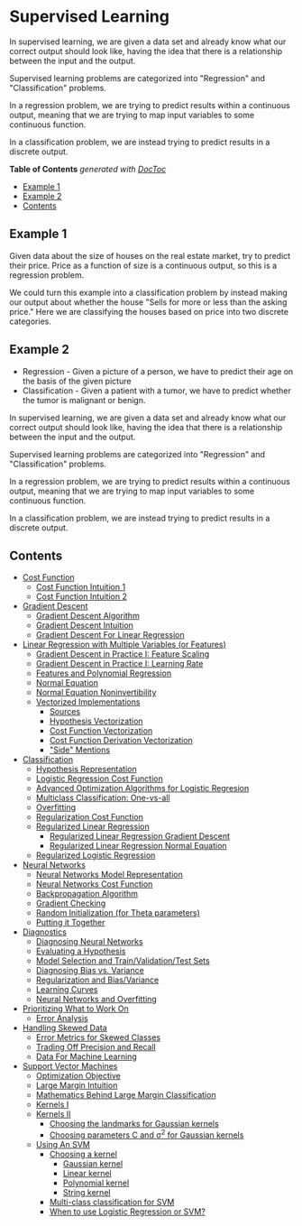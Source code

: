 # Supervised Learning

In supervised learning, we are given a data set and already know what our correct output should look like, having the idea that there is a relationship between the input and the output.

Supervised learning problems are categorized into "Regression" and "Classification" problems.

In a regression problem, we are trying to predict results within a continuous output, meaning that we are trying to map input variables to some continuous function.

In a classification problem, we are instead trying to predict results in a discrete output.

<!-- START doctoc generated TOC please keep comment here to allow auto update -->
<!-- DON'T EDIT THIS SECTION, INSTEAD RE-RUN doctoc TO UPDATE -->
**Table of Contents**  *generated with [DocToc](https://github.com/thlorenz/doctoc)*

- [Example 1](#example-1)
- [Example 2](#example-2)
- [Contents](#contents)

<!-- END doctoc generated TOC please keep comment here to allow auto update -->

## Example 1

Given data about the size of houses on the real estate market, try to predict their price. Price as a function of size is a continuous output, so this is a regression problem.

We could turn this example into a classification problem by instead making our output about whether the house "Sells for more or less than the asking price." Here we are classifying the houses based on price into two discrete categories.

## Example 2

- Regression - Given a picture of a person, we have to predict their age on the basis of the given picture
- Classification - Given a patient with a tumor, we have to predict whether the tumor is malignant or benign.

In supervised learning, we are given a data set and already know what our correct output should look like, having the idea that there is a relationship between the input and the output.

Supervised learning problems are categorized into "Regression" and "Classification" problems.

In a regression problem, we are trying to predict results within a continuous output, meaning that we are trying to map input variables to some continuous function.

In a classification problem, we are instead trying to predict results in a discrete output.

## Contents

- [Cost Function](https://github.com/rmolinamir/machine-learning-introduction/tree/main/docs/1-supervised-learning/1-cost-function/#cost-function)
  - [Cost Function Intuition 1](https://github.com/rmolinamir/machine-learning-introduction/tree/main/docs/1-supervised-learning/1-cost-function/#cost-function-intuition-1)
  - [Cost Function Intuition 2](https://github.com/rmolinamir/machine-learning-introduction/tree/main/docs/1-supervised-learning/1-cost-function/#cost-function-intuition-2)
- [Gradient Descent](https://github.com/rmolinamir/machine-learning-introduction/tree/main/docs/1-supervised-learning/2-gradient-descent/#gradient-descent)
  - [Gradient Descent Algorithm](https://github.com/rmolinamir/machine-learning-introduction/tree/main/docs/1-supervised-learning/2-gradient-descent/#gradient-descent-algorithm)
  - [Gradient Descent Intuition](https://github.com/rmolinamir/machine-learning-introduction/tree/main/docs/1-supervised-learning/2-gradient-descent/#gradient-descent-intuition)
  - [Gradient Descent For Linear Regression](https://github.com/rmolinamir/machine-learning-introduction/tree/main/docs/1-supervised-learning/2-gradient-descent/#gradient-descent-for-linear-regression)
- [Linear Regression with Multiple Variables (or Features)](https://github.com/rmolinamir/machine-learning-introduction/tree/main/docs/1-supervised-learning/3-linear-regression-with-multiple-variables/#linear-regression-with-multiple-variables-or-features)
  - [Gradient Descent in Practice I: Feature Scaling](https://github.com/rmolinamir/machine-learning-introduction/tree/main/docs/1-supervised-learning/3-linear-regression-with-multiple-variables/#gradient-descent-in-practice-i-feature-scaling)
  - [Gradient Descent in Practice I: Learning Rate](https://github.com/rmolinamir/machine-learning-introduction/tree/main/docs/1-supervised-learning/3-linear-regression-with-multiple-variables/#gradient-descent-in-practice-i-learning-rate)
  - [Features and Polynomial Regression](https://github.com/rmolinamir/machine-learning-introduction/tree/main/docs/1-supervised-learning/3-linear-regression-with-multiple-variables/#features-and-polynomial-regression)
  - [Normal Equation](https://github.com/rmolinamir/machine-learning-introduction/tree/main/docs/1-supervised-learning/3-linear-regression-with-multiple-variables/#normal-equation)
  - [Normal Equation Noninvertibility](https://github.com/rmolinamir/machine-learning-introduction/tree/main/docs/1-supervised-learning/3-linear-regression-with-multiple-variables/#normal-equation-noninvertibility)
  - [Vectorized Implementations](https://github.com/rmolinamir/machine-learning-introduction/tree/main/docs/1-supervised-learning/3-linear-regression-with-multiple-variables/#vectorized-implementations)
    - [Sources](https://github.com/rmolinamir/machine-learning-introduction/tree/main/docs/1-supervised-learning/3-linear-regression-with-multiple-variables/#sources)
    - [Hypothesis Vectorization](https://github.com/rmolinamir/machine-learning-introduction/tree/main/docs/1-supervised-learning/3-linear-regression-with-multiple-variables/#hypothesis-vectorization)
    - [Cost Function Vectorization](https://github.com/rmolinamir/machine-learning-introduction/tree/main/docs/1-supervised-learning/3-linear-regression-with-multiple-variables/#cost-function-vectorization)
    - [Cost Function Derivation Vectorization](https://github.com/rmolinamir/machine-learning-introduction/tree/main/docs/1-supervised-learning/3-linear-regression-with-multiple-variables/#cost-function-derivation-vectorization)
    - ["Side" Mentions](https://github.com/rmolinamir/machine-learning-introduction/tree/main/docs/1-supervised-learning/3-linear-regression-with-multiple-variables/#side-mentions)
- [Classification](https://github.com/rmolinamir/machine-learning-introduction/tree/main/docs/1-supervised-learning/4-classification/#classification)
  - [Hypothesis Representation](https://github.com/rmolinamir/machine-learning-introduction/tree/main/docs/1-supervised-learning/4-classification/#hypothesis-representation)
  - [Logistic Regression Cost Function](https://github.com/rmolinamir/machine-learning-introduction/tree/main/docs/1-supervised-learning/4-classification/#logistic-regression-cost-function)
  - [Advanced Optimization Algorithms for Logistic Regresion](https://github.com/rmolinamir/machine-learning-introduction/tree/main/docs/1-supervised-learning/4-classification/#advanced-optimization-algorithms-for-logistic-regresion)
  - [Multiclass Classification: One-vs-all](https://github.com/rmolinamir/machine-learning-introduction/tree/main/docs/1-supervised-learning/4-classification/#multiclass-classification-one-vs-all)
  - [Overfitting](https://github.com/rmolinamir/machine-learning-introduction/tree/main/docs/1-supervised-learning/4-classification/#overfitting)
  - [Regularization Cost Function](https://github.com/rmolinamir/machine-learning-introduction/tree/main/docs/1-supervised-learning/4-classification/#regularization-cost-function)
  - [Regularized Linear Regression](https://github.com/rmolinamir/machine-learning-introduction/tree/main/docs/1-supervised-learning/4-classification/#regularized-linear-regression)
    - [Regularized Linear Regression Gradient Descent](https://github.com/rmolinamir/machine-learning-introduction/tree/main/docs/1-supervised-learning/4-classification/#regularized-linear-regression-gradient-descent)
    - [Regularized Linear Regression Normal Equation](https://github.com/rmolinamir/machine-learning-introduction/tree/main/docs/1-supervised-learning/4-classification/#regularized-linear-regression-normal-equation)
  - [Regularized Logistic Regression](https://github.com/rmolinamir/machine-learning-introduction/tree/main/docs/1-supervised-learning/4-classification/#regularized-logistic-regression)
- [Neural Networks](https://github.com/rmolinamir/machine-learning-introduction/tree/main/docs/1-supervised-learning/5-neural-networks/#neural-networks)
  - [Neural Networks Model Representation](https://github.com/rmolinamir/machine-learning-introduction/tree/main/docs/1-supervised-learning/5-neural-networks/#neural-networks-model-representation)
  - [Neural Networks Cost Function](https://github.com/rmolinamir/machine-learning-introduction/tree/main/docs/1-supervised-learning/5-neural-networks/#neural-networks-cost-function)
  - [Backpropagation Algorithm](https://github.com/rmolinamir/machine-learning-introduction/tree/main/docs/1-supervised-learning/5-neural-networks/#backpropagation-algorithm)
  - [Gradient Checking](https://github.com/rmolinamir/machine-learning-introduction/tree/main/docs/1-supervised-learning/5-neural-networks/#gradient-checking)
  - [Random Initialization (for Theta parameters)](https://github.com/rmolinamir/machine-learning-introduction/tree/main/docs/1-supervised-learning/5-neural-networks/#random-initialization-for-theta-parameters)
  - [Putting it Together](https://github.com/rmolinamir/machine-learning-introduction/tree/main/docs/1-supervised-learning/5-neural-networks/#putting-it-together)
- [Diagnostics](https://github.com/rmolinamir/machine-learning-introduction/tree/main/docs/1-supervised-learning/6-diagnostics/#diagnostics)
  - [Diagnosing Neural Networks](https://github.com/rmolinamir/machine-learning-introduction/tree/main/docs/1-supervised-learning/6-diagnostics/#diagnosing-neural-networks)
  - [Evaluating a Hypothesis](https://github.com/rmolinamir/machine-learning-introduction/tree/main/docs/1-supervised-learning/6-diagnostics/#evaluating-a-hypothesis)
  - [Model Selection and Train/Validation/Test Sets](https://github.com/rmolinamir/machine-learning-introduction/tree/main/docs/1-supervised-learning/6-diagnostics/#model-selection-and-trainvalidationtest-sets)
  - [Diagnosing Bias vs. Variance](https://github.com/rmolinamir/machine-learning-introduction/tree/main/docs/1-supervised-learning/6-diagnostics/#diagnosing-bias-vs-variance)
  - [Regularization and Bias/Variance](https://github.com/rmolinamir/machine-learning-introduction/tree/main/docs/1-supervised-learning/6-diagnostics/#regularization-and-biasvariance)
  - [Learning Curves](https://github.com/rmolinamir/machine-learning-introduction/tree/main/docs/1-supervised-learning/6-diagnostics/#learning-curves)
  - [Neural Networks and Overfitting](https://github.com/rmolinamir/machine-learning-introduction/tree/main/docs/1-supervised-learning/6-diagnostics/#neural-networks-and-overfitting)
- [Prioritizing What to Work On](https://github.com/rmolinamir/machine-learning-introduction/tree/main/docs/1-supervised-learning/7-prioritizing-what-to-work-on/#prioritizing-what-to-work-on)
  - [Error Analysis](https://github.com/rmolinamir/machine-learning-introduction/tree/main/docs/1-supervised-learning/7-prioritizing-what-to-work-on/#error-analysis)
- [Handling Skewed Data](https://github.com/rmolinamir/machine-learning-introduction/tree/main/docs/1-supervised-learning/8-handling-skewed-data/#handling-skewed-data)
  - [Error Metrics for Skewed Classes](https://github.com/rmolinamir/machine-learning-introduction/tree/main/docs/1-supervised-learning/8-handling-skewed-data/#error-metrics-for-skewed-classes)
  - [Trading Off Precision and Recall](https://github.com/rmolinamir/machine-learning-introduction/tree/main/docs/1-supervised-learning/8-handling-skewed-data/#trading-off-precision-and-recall)
  - [Data For Machine Learning](https://github.com/rmolinamir/machine-learning-introduction/tree/main/docs/1-supervised-learning/8-handling-skewed-data/#data-for-machine-learning)
- [Support Vector Machines](https://github.com/rmolinamir/machine-learning-introduction/tree/main/docs/1-supervised-learning/9-support-vector-machines/#support-vector-machines)
  - [Optimization Objective](https://github.com/rmolinamir/machine-learning-introduction/tree/main/docs/1-supervised-learning/9-support-vector-machines/#optimization-objective)
  - [Large Margin Intuition](https://github.com/rmolinamir/machine-learning-introduction/tree/main/docs/1-supervised-learning/9-support-vector-machines/#large-margin-intuition)
  - [Mathematics Behind Large Margin Classification](https://github.com/rmolinamir/machine-learning-introduction/tree/main/docs/1-supervised-learning/9-support-vector-machines/#mathematics-behind-large-margin-classification)
  - [Kernels I](https://github.com/rmolinamir/machine-learning-introduction/tree/main/docs/1-supervised-learning/9-support-vector-machines/#kernels-i)
  - [Kernels II](https://github.com/rmolinamir/machine-learning-introduction/tree/main/docs/1-supervised-learning/9-support-vector-machines/#kernels-ii)
    - [Choosing the landmarks for Gaussian kernels](https://github.com/rmolinamir/machine-learning-introduction/tree/main/docs/1-supervised-learning/9-support-vector-machines/#choosing-the-landmarks-for-gaussian-kernels)
    - [Choosing parameters C and σ<sup>2</sup> for Gaussian kernels](https://github.com/rmolinamir/machine-learning-introduction/tree/main/docs/1-supervised-learning/9-support-vector-machines/#choosing-parameters-c-and-σsup2sup-for-gaussian-kernels)
  - [Using An SVM](https://github.com/rmolinamir/machine-learning-introduction/tree/main/docs/1-supervised-learning/9-support-vector-machines/#using-an-svm)
    - [Choosing a kernel](https://github.com/rmolinamir/machine-learning-introduction/tree/main/docs/1-supervised-learning/9-support-vector-machines/#choosing-a-kernel)
      - [Gaussian kernel](https://github.com/rmolinamir/machine-learning-introduction/tree/main/docs/1-supervised-learning/9-support-vector-machines/#gaussian-kernel)
      - [Linear kernel](https://github.com/rmolinamir/machine-learning-introduction/tree/main/docs/1-supervised-learning/9-support-vector-machines/#linear-kernel)
      - [Polynomial kernel](https://github.com/rmolinamir/machine-learning-introduction/tree/main/docs/1-supervised-learning/9-support-vector-machines/#polynomial-kernel)
      - [String kernel](https://github.com/rmolinamir/machine-learning-introduction/tree/main/docs/1-supervised-learning/9-support-vector-machines/#string-kernel)
    - [Multi-class classification for SVM](https://github.com/rmolinamir/machine-learning-introduction/tree/main/docs/1-supervised-learning/9-support-vector-machines/#multi-class-classification-for-svm)
    - [When to use Logistic Regression or SVM?](https://github.com/rmolinamir/machine-learning-introduction/tree/main/docs/1-supervised-learning/9-support-vector-machines/#when-to-use-logistic-regression-or-svm)
